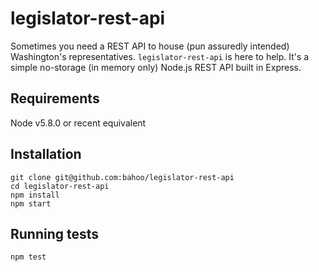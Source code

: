 # legislator-rest-api

Sometimes you need a REST API to house (pun assuredly intended) Washington's representatives. `legislator-rest-api` is here to help. It's a simple no-storage (in memory only) Node.js REST API built in Express.

## Requirements

Node v5.8.0 or recent equivalent

## Installation

    git clone git@github.com:bahoo/legislator-rest-api
    cd legislator-rest-api
    npm install
    npm start

## Running tests

    npm test

